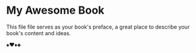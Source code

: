 # My Awesome Book

This file file serves as your book's preface, a great place to describe your book's content and ideas.

♠♥♦♣
